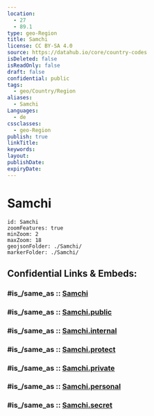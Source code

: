 ```yaml
---
location:
  - 27
  - 89.1
type: geo-Region
title: Samchi
license: CC BY-SA 4.0
source: https://datahub.io/core/country-codes
isDeleted: false
isReadOnly: false
draft: false
confidential: public
tags:
  - geo/Country/Region
aliases:
  - Samchi
Languages:
  - de
cssclasses:
  - geo-Region
publish: true
linkTitle:
keywords:
layout:
publishDate:
expiryDate:
---
```


# Samchi

```leaflet
id: Samchi
zoomFeatures: true 
minZoom: 2 
maxZoom: 18
geojsonFolder: ./Samchi/
markerFolder: ./Samchi/
```


## Confidential Links & Embeds: 

### #is_/same_as :: [Samchi](/_Standards/Earth/Continent/Asia/Indian_Subcontinent/Bhutan/Districts~Bhutan/Samchi.md) 

### #is_/same_as :: [Samchi.public](/_public/Earth/Continent/Asia/Indian_Subcontinent/Bhutan/Districts~Bhutan/Samchi.public.md) 

### #is_/same_as :: [Samchi.internal](/_internal/Earth/Continent/Asia/Indian_Subcontinent/Bhutan/Districts~Bhutan/Samchi.internal.md) 

### #is_/same_as :: [Samchi.protect](/_protect/Earth/Continent/Asia/Indian_Subcontinent/Bhutan/Districts~Bhutan/Samchi.protect.md) 

### #is_/same_as :: [Samchi.private](/_private/Earth/Continent/Asia/Indian_Subcontinent/Bhutan/Districts~Bhutan/Samchi.private.md) 

### #is_/same_as :: [Samchi.personal](/_personal/Earth/Continent/Asia/Indian_Subcontinent/Bhutan/Districts~Bhutan/Samchi.personal.md) 

### #is_/same_as :: [Samchi.secret](/_secret/Earth/Continent/Asia/Indian_Subcontinent/Bhutan/Districts~Bhutan/Samchi.secret.md)

